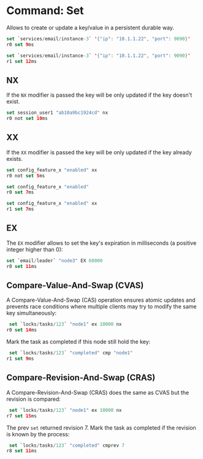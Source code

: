 
# Command: Set

Allows to create or update a key/value in a persistent durable way.

```swift
set `services/email/instance-3` '{"ip": "10.1.1.22", "port": 9090}'
r0 set 9ms

set `services/email/instance-3` '{"ip": "10.1.1.22", "port": 9090}'
r1 set 12ms
```

## NX

If the `NX` modifier is passed the key will be only updated if the key doesn't exist.

```swift
set session_user1 "ab10a9bc1924cd" nx
r0 not set 10ms
```

## XX

If the `XX` modifier is passed the key will be only updated if the key already exists.

```swift
set config_feature_x "enabled" xx
r0 not set 5ms

set config_feature_x "enabled"
r0 set 7ms

set config_feature_x "enabled" xx
r1 set 7ms
```

## EX

The `EX` modifier allows to set the key's expiration in milliseconds (a positive integer higher than 0):

```swift
set `email/leader` "node3" EX 60000
r0 set 11ms
```

## Compare-Value-And-Swap (CVAS)

A Compare-Value-And-Swap (CAS) operation ensures atomic updates and prevents race conditions where multiple clients may try to modify the same key simultaneously:

```swift
 set `locks/tasks/123` "node1" ex 10000 nx
r0 set 14ms
```

Mark the task as completed if this node still hold the key:

```swift
 set `locks/tasks/123` "completed" cmp "node1"
r1 set 9ms
```

## Compare-Revision-And-Swap (CRAS)

A Compare-Revision-And-Swap (CRAS) does the same as CVAS but the revision is compared:

```swift
 set `locks/tasks/123` "node1" ex 10000 nx
r7 set 15ms
```

The prev `set` returned revision 7. Mark the task as completed if the revision is known by the process:

```swift
 set `locks/tasks/123` "completed" cmprev 7
r8 set 11ms
```

